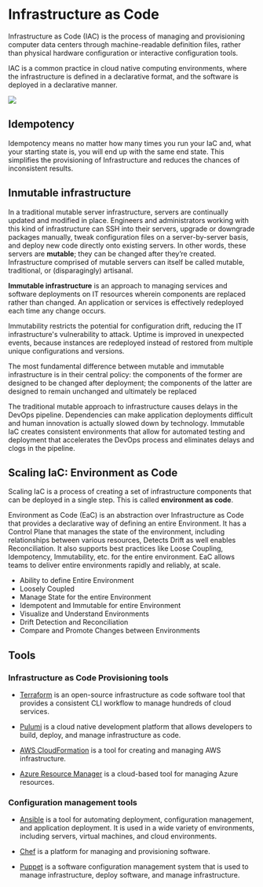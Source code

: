 # Infrastructure as Code 

Infrastructure as Code (IAC) is the process of managing and provisioning computer data centers through machine-readable definition files, rather than physical hardware configuration or interactive configuration tools.

IAC is a common practice in cloud native computing environments, where the infrastructure is defined in a declarative format, and the software is deployed in a declarative manner.

![](https://blog.stackpath.com/wp-content/uploads/2020/01/infrastructure-as-code.png)

## Idempotency

Idempotency means no matter how many times you run your IaC and, what your starting state is, you will end up with the same end state. This simplifies the provisioning of Infrastructure and reduces the chances of inconsistent results.

## Inmutable infrastructure

In a traditional mutable server infrastructure, servers are continually updated and modified in place. Engineers and administrators working with this kind of infrastructure can SSH into their servers, upgrade or downgrade packages manually, tweak configuration files on a server-by-server basis, and deploy new code directly onto existing servers. In other words, these servers are **mutable**; they can be changed after they’re created. Infrastructure comprised of mutable servers can itself be called mutable, traditional, or (disparagingly) artisanal.

**Immutable infrastructure** is an approach to managing services and software deployments on IT resources wherein components are replaced rather than changed. An application or services is effectively redeployed each time any change occurs.

Immutability restricts the potential for configuration drift, reducing the IT infrastructure's vulnerability to attack. Uptime is improved in unexpected events, because instances are redeployed instead of restored from multiple unique configurations and versions.

The most fundamental difference between mutable and immutable infrastructure is in their central policy: the components of the former are designed to be changed after deployment; the components of the latter are designed to remain unchanged and ultimately be replaced

The traditional mutable approach to infrastructure causes delays in the DevOps pipeline. Dependencies can make application deployments difficult and human innovation is actually slowed down by technology. Immutable IaC creates consistent environments that allow for automated testing and deployment that accelerates the DevOps process and eliminates delays and clogs in the pipeline.

## Scaling IaC: Environment as Code 

Scaling IaC is a process of creating a set of infrastructure components that can be deployed in a single step. This is called **environment as code**.

Environment as Code (EaC) is an abstraction over Infrastructure as Code that provides a declarative  way of defining an entire Environment. It has a Control Plane that manages the state of the environment, including relationships between various resources, Detects Drift as well enables Reconciliation. It also supports best practices  like Loose Coupling, Idempotency, Immutability, etc. for the entire environment. EaC allows teams to deliver entire environments rapidly and reliably, at scale.

* Ability to define Entire Environment
* Loosely Coupled
* Manage State for the entire Environment
* Idempotent and Immutable for entire Environment 
* Visualize and Understand Environments
* Drift Detection and Reconciliation
* Compare and Promote Changes between Environments

## Tools

### Infrastructure as Code Provisioning tools

* [Terraform](https://www.terraform.io/) is an open-source infrastructure as code software tool that provides a consistent CLI workflow to manage hundreds of cloud services.

* [Pulumi](https://pulumi.io/) is a cloud native development platform that allows developers to build, deploy, and manage infrastructure as code.

* [AWS CloudFormation](https://aws.amazon.com/cloudformation/) is a tool for creating and managing AWS infrastructure.

* [Azure Resource Manager](https://docs.microsoft.com/en-us/azure/devops/pipelines/build/variables?view=azure-devops) is a cloud-based tool for managing Azure resources.

### Configuration management tools

* [Ansible](https://www.ansible.com/) is a tool for automating deployment, configuration management, and application deployment. It is used in a wide variety of environments, including servers, virtual machines, and cloud environments.

* [Chef](https://www.chef.io/) is a platform for managing and provisioning software.

* [Puppet](https://puppet.com/) is a software configuration management system that is used to manage infrastructure, deploy software, and manage infrastructure.